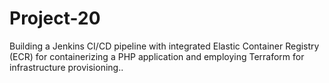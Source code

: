 # Project-20
Building a Jenkins CI/CD pipeline with integrated Elastic Container Registry (ECR) for containerizing a PHP application and employing Terraform for infrastructure provisioning..
